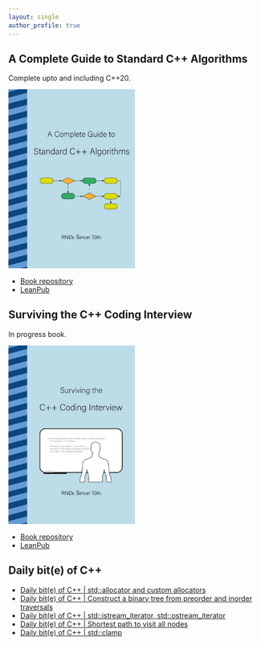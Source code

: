 ```yaml
---
layout: single
author_profile: true
---
```


## A Complete Guide to Standard C++ Algorithms

Complete upto and including C++20.

[<img src="assets/images/book_algorithms_cover.png" width="50%">](https://leanpub.com/cpp-algorithms-guide)

- [Book repository](https://github.com/HappyCerberus/book-cpp-algorithms)
- [LeanPub](https://leanpub.com/cpp-algorithms-guide)

## Surviving the C++ Coding Interview

In progress book.

[<img src="assets/images/book_coding_interview_cover.png" width="50%">](https://leanpub.com/cpp-coding-interview)

- [Book repository](https://leanpub.com/cpp-coding-interview)
- [LeanPub](https://leanpub.com/cpp-coding-interview)

## Daily bit(e) of C++

<ul>
<!-- SUBSTACK:START --><li><a href="https://simontoth.substack.com/p/daily-bite-of-c-stdallocator-and">Daily bit&lpar;e&rpar; of C++ | std::allocator and custom allocators</a></li><li><a href="https://simontoth.substack.com/p/daily-bite-of-c-construct-a-binary-326">Daily bit&lpar;e&rpar; of C++ | Construct a binary tree from preorder and inorder traversals</a></li><li><a href="https://simontoth.substack.com/p/daily-bite-of-c-stdistream_iterator">Daily bit&lpar;e&rpar; of C++ | std::istream_iterator, std::ostream_iterator</a></li><li><a href="https://simontoth.substack.com/p/daily-bite-of-c-shortest-path-to-9f0">Daily bit&lpar;e&rpar; of C++ | Shortest path to visit all nodes</a></li><li><a href="https://simontoth.substack.com/p/daily-bite-of-c-stdclamp">Daily bit&lpar;e&rpar; of C++ | std::clamp</a></li><!-- SUBSTACK:END -->
</ul>